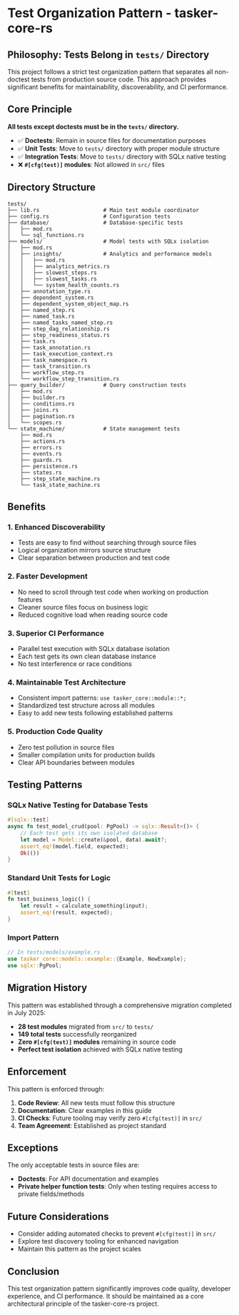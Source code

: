 # Test Organization Pattern - tasker-core-rs

## Philosophy: Tests Belong in `tests/` Directory

This project follows a strict test organization pattern that separates all non-doctest tests from production source code. This approach provides significant benefits for maintainability, discoverability, and CI performance.

## Core Principle

**All tests except doctests must be in the `tests/` directory.**

- ✅ **Doctests**: Remain in source files for documentation purposes
- ✅ **Unit Tests**: Move to `tests/` directory with proper module structure  
- ✅ **Integration Tests**: Move to `tests/` directory with SQLx native testing
- ❌ **`#[cfg(test)]` modules**: Not allowed in `src/` files

## Directory Structure

```
tests/
├── lib.rs                    # Main test module coordinator
├── config.rs                 # Configuration tests
├── database/                 # Database-specific tests
│   ├── mod.rs
│   └── sql_functions.rs
├── models/                   # Model tests with SQLx isolation
│   ├── mod.rs
│   ├── insights/             # Analytics and performance models
│   │   ├── mod.rs
│   │   ├── analytics_metrics.rs
│   │   ├── slowest_steps.rs
│   │   ├── slowest_tasks.rs
│   │   └── system_health_counts.rs
│   ├── annotation_type.rs
│   ├── dependent_system.rs
│   ├── dependent_system_object_map.rs
│   ├── named_step.rs
│   ├── named_task.rs
│   ├── named_tasks_named_step.rs
│   ├── step_dag_relationship.rs
│   ├── step_readiness_status.rs
│   ├── task.rs
│   ├── task_annotation.rs
│   ├── task_execution_context.rs
│   ├── task_namespace.rs
│   ├── task_transition.rs
│   ├── workflow_step.rs
│   └── workflow_step_transition.rs
├── query_builder/            # Query construction tests
│   ├── mod.rs
│   ├── builder.rs
│   ├── conditions.rs
│   ├── joins.rs
│   ├── pagination.rs
│   └── scopes.rs
└── state_machine/            # State management tests
    ├── mod.rs
    ├── actions.rs
    ├── errors.rs
    ├── events.rs
    ├── guards.rs
    ├── persistence.rs
    ├── states.rs
    ├── step_state_machine.rs
    └── task_state_machine.rs
```

## Benefits

### 1. **Enhanced Discoverability**
- Tests are easy to find without searching through source files
- Logical organization mirrors source structure
- Clear separation between production and test code

### 2. **Faster Development**
- No need to scroll through test code when working on production features
- Cleaner source files focus on business logic
- Reduced cognitive load when reading source code

### 3. **Superior CI Performance**
- Parallel test execution with SQLx database isolation
- Each test gets its own clean database instance
- No test interference or race conditions

### 4. **Maintainable Test Architecture**
- Consistent import patterns: `use tasker_core::module::*;`
- Standardized test structure across all modules
- Easy to add new tests following established patterns

### 5. **Production Code Quality**
- Zero test pollution in source files
- Smaller compilation units for production builds
- Clear API boundaries between modules

## Testing Patterns

### SQLx Native Testing for Database Tests
```rust
#[sqlx::test]
async fn test_model_crud(pool: PgPool) -> sqlx::Result<()> {
    // Each test gets its own isolated database
    let model = Model::create(&pool, data).await?;
    assert_eq!(model.field, expected);
    Ok(())
}
```

### Standard Unit Tests for Logic
```rust
#[test]
fn test_business_logic() {
    let result = calculate_something(input);
    assert_eq!(result, expected);
}
```

### Import Pattern
```rust
// In tests/models/example.rs
use tasker_core::models::example::{Example, NewExample};
use sqlx::PgPool;
```

## Migration History

This pattern was established through a comprehensive migration completed in July 2025:

- **28 test modules** migrated from `src/` to `tests/`
- **149 total tests** successfully reorganized
- **Zero `#[cfg(test)]` modules** remaining in source code
- **Perfect test isolation** achieved with SQLx native testing

## Enforcement

This pattern is enforced through:

1. **Code Review**: All new tests must follow this structure
2. **Documentation**: Clear examples in this guide
3. **CI Checks**: Future tooling may verify zero `#[cfg(test)]` in `src/`
4. **Team Agreement**: Established as project standard

## Exceptions

The only acceptable tests in source files are:

- **Doctests**: For API documentation and examples
- **Private helper function tests**: Only when testing requires access to private fields/methods

## Future Considerations

- Consider adding automated checks to prevent `#[cfg(test)]` in `src/`
- Explore test discovery tooling for enhanced navigation
- Maintain this pattern as the project scales

## Conclusion

This test organization pattern significantly improves code quality, developer experience, and CI performance. It should be maintained as a core architectural principle of the tasker-core-rs project.